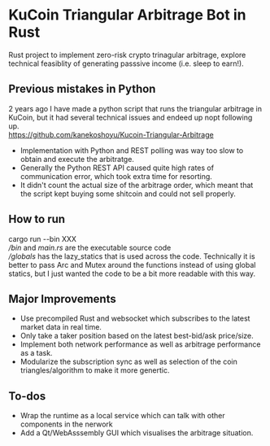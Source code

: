 # KuCoin Triangular Arbitrage Bot in Rust
Rust project to implement zero-risk crypto trinagular arbitrage, explore technical feasiblity of generating passsive income (i.e. sleep to earn!).

## Previous mistakes in Python
2 years ago I have made a python script that runs the triangular arbitrage in KuCoin, but it had several technical issues and endeed up nopt following up.  
https://github.com/kanekoshoyu/Kucoin-Triangular-Arbitrage  
- Implementation with Python and REST polling was way too slow to obtain and execute the arbitratge.
- Generally the Python REST API caused quite high rates of communication error, which took extra time for resorting.
- It didn't count the actual size of the arbitrage order, which meant that the script kept buying some shitcoin and could not sell properly.

## How to run
cargo run --bin XXX  
*/bin* and *main.rs* are the executable source code  
*/globals* has the lazy_statics that is used across the code. Technically it is better to pass Arc and Mutex around the functions instead of using global statics, but I just wanted the code to be a bit more readable with this way.  

## Major Improvements
- Use precompiled Rust and websocket which subscribes to the latest market data in real time.
- Only take a taker position based on the latest best-bid/ask price/size.
- Implement both network performance as well as arbitrage performance as a task.
- Modularize the subscription sync as well as selection of the coin triangles/algorithm to make it more genertic. 

## To-dos
- Wrap the runtime as a local service which can talk with other components in the nerwork
- Add a Qt/WebAsssembly GUI which visualises the arbitrage situation.